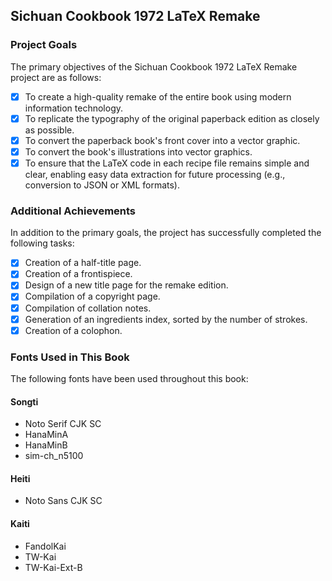 <!--
BSD 3-Clause License

Copyright (c) 2024 Quux System and Technology. All rights reserved.

Redistribution and use in source and binary forms, with or without
modification, are permitted provided that the following conditions are met:

1. Redistributions of source code must retain the above copyright notice, this
   list of conditions and the following disclaimer.

2. Redistributions in binary form must reproduce the above copyright notice,
   this list of conditions and the following disclaimer in the documentation
   and/or other materials provided with the distribution.

3. Neither the name of the copyright holder nor the names of its
   contributors may be used to endorse or promote products derived from
   this software without specific prior written permission.

THIS SOFTWARE IS PROVIDED BY THE COPYRIGHT HOLDERS AND CONTRIBUTORS "AS IS"
AND ANY EXPRESS OR IMPLIED WARRANTIES, INCLUDING, BUT NOT LIMITED TO, THE
IMPLIED WARRANTIES OF MERCHANTABILITY AND FITNESS FOR A PARTICULAR PURPOSE ARE
DISCLAIMED. IN NO EVENT SHALL THE COPYRIGHT HOLDER OR CONTRIBUTORS BE LIABLE
FOR ANY DIRECT, INDIRECT, INCIDENTAL, SPECIAL, EXEMPLARY, OR CONSEQUENTIAL
DAMAGES (INCLUDING, BUT NOT LIMITED TO, PROCUREMENT OF SUBSTITUTE GOODS OR
SERVICES; LOSS OF USE, DATA, OR PROFITS; OR BUSINESS INTERRUPTION) HOWEVER
CAUSED AND ON ANY THEORY OF LIABILITY, WHETHER IN CONTRACT, STRICT LIABILITY,
OR TORT (INCLUDING NEGLIGENCE OR OTHERWISE) ARISING IN ANY WAY OUT OF THE USE
OF THIS SOFTWARE, EVEN IF ADVISED OF THE POSSIBILITY OF SUCH DAMAGE.
-->

## Sichuan Cookbook 1972 LaTeX Remake

### Project Goals

The primary objectives of the Sichuan Cookbook 1972 LaTeX Remake project are
as follows:

* [x] To create a high-quality remake of the entire book using modern
      information technology.
* [x] To replicate the typography of the original paperback edition as closely
      as possible.
* [x] To convert the paperback book's front cover into a vector graphic.
* [x] To convert the book's illustrations into vector graphics.
* [x] To ensure that the LaTeX code in each recipe file remains simple and
      clear, enabling easy data extraction for future processing (e.g.,
      conversion to JSON or XML formats).

### Additional Achievements

In addition to the primary goals, the project has successfully completed the
following tasks:

* [x] Creation of a half-title page.
* [x] Creation of a frontispiece.
* [x] Design of a new title page for the remake edition.
* [x] Compilation of a copyright page.
* [x] Compilation of collation notes.
* [x] Generation of an ingredients index, sorted by the number of strokes.
* [x] Creation of a colophon.

### Fonts Used in This Book

The following fonts have been used throughout this book:

#### Songti

* Noto Serif CJK SC
* HanaMinA
* HanaMinB
* sim-ch_n5100

#### Heiti

* Noto Sans CJK SC

#### Kaiti

* FandolKai
* TW-Kai
* TW-Kai-Ext-B

[modeline1]: # ( vim: set filetype=markdown noautoindent nojoinspaces: )
[modeline2]: # ( vim: set fileencoding=utf-8 spell spelllang=en: )
[modeline3]: # ( vim: set textwidth=78 tabstop=4 shiftwidth=4 softtabstop=4: )
